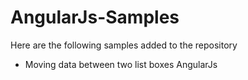 AngularJs-Samples
=================
Here are the following samples added to the repository
- Moving data between two list boxes AngularJs
